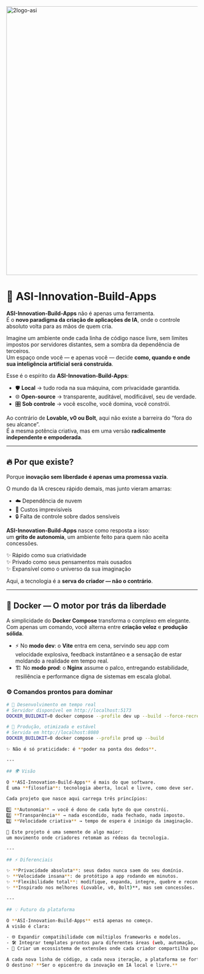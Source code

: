 <img width="1536" height="707" alt="2logo-asi" src="https://github.com/user-attachments/assets/b5dcf177-7d36-48fe-a676-6744e026d208" />


# 🌟 ASI-Innovation-Build-Apps  

**ASI-Innovation-Build-Apps** não é apenas uma ferramenta.  
É o **novo paradigma da criação de aplicações de IA**, onde o controle absoluto volta para as mãos de quem cria.  

Imagine um ambiente onde cada linha de código nasce livre, sem limites impostos por servidores distantes, sem a sombra da dependência de terceiros.  
Um espaço onde você — e apenas você — decide **como, quando e onde sua inteligência artificial será construída**.  

Esse é o espírito da **ASI-Innovation-Build-Apps**:  

- 🛡️ **Local** → tudo roda na sua máquina, com privacidade garantida.  
- 🌐 **Open-source** → transparente, auditável, modificável, seu de verdade.  
- 🎛️ **Sob controle** → você escolhe, você domina, você constrói.  

Ao contrário de **Lovable, v0 ou Bolt**, aqui não existe a barreira do “fora do seu alcance”.  
É a mesma potência criativa, mas em uma versão **radicalmente independente e empoderada**.  

---

## 🔥 Por que existe?  

Porque **inovação sem liberdade é apenas uma promessa vazia**.  

O mundo da IA cresceu rápido demais, mas junto vieram amarras:  
- ☁️ Dependência de nuvem  
- 💸 Custos imprevisíveis  
- 🔒 Falta de controle sobre dados sensíveis  

**ASI-Innovation-Build-Apps** nasce como resposta a isso:  
um **grito de autonomia**, um ambiente feito para quem não aceita concessões.  

✨ Rápido como sua criatividade  
✨ Privado como seus pensamentos mais ousados  
✨ Expansível como o universo da sua imaginação  

Aqui, a tecnologia é a **serva do criador — não o contrário**.  

---

## 🐳 Docker — O motor por trás da liberdade  

A simplicidade do **Docker Compose** transforma o complexo em elegante.  
Com apenas um comando, você alterna entre **criação veloz** e **produção sólida**.  

- ⚡ No **modo dev**: o **Vite** entra em cena, servindo seu app com velocidade explosiva, feedback instantâneo e a sensação de estar moldando a realidade em tempo real.  
- 🏗️ No **modo prod**: o **Nginx** assume o palco, entregando estabilidade, resiliência e performance digna de sistemas em escala global.  

### ⚙️ Comandos prontos para dominar  

```bash
# 🌱 Desenvolvimento em tempo real
# Servidor disponível em http://localhost:5173
DOCKER_BUILDKIT=0 docker compose --profile dev up --build --force-recreate

# 🚀 Produção, otimizada e estável
# Servida em http://localhost:8080
DOCKER_BUILDKIT=0 docker compose --profile prod up --build

✨ Não é só praticidade: é **poder na ponta dos dedos**.  

---

## 🌍 Visão  

O **ASI-Innovation-Build-Apps** é mais do que software.  
É uma **filosofia**: tecnologia aberta, local e livre, como deve ser.  

Cada projeto que nasce aqui carrega três princípios:  

1️⃣ **Autonomia** → você é dono de cada byte do que constrói.  
2️⃣ **Transparência** → nada escondido, nada fechado, nada imposto.  
3️⃣ **Velocidade criativa** → tempo de espera é inimigo da imaginação.  

🌌 Este projeto é uma semente de algo maior:  
um movimento onde criadores retomam as rédeas da tecnologia.  

---

## ⚡ Diferenciais  

✨ **Privacidade absoluta**: seus dados nunca saem do seu domínio.  
✨ **Velocidade insana**: de protótipo a app rodando em minutos.  
✨ **Flexibilidade total**: modifique, expanda, integre, quebre e reconstrua — é seu.  
✨ **Inspirado nos melhores (Lovable, v0, Bolt)**, mas sem concessões.  

---

## 💡 Futuro da plataforma  

O **ASI-Innovation-Build-Apps** está apenas no começo.  
A visão é clara:  

- 🌐 Expandir compatibilidade com múltiplos frameworks e modelos.  
- 🛠️ Integrar templates prontos para diferentes áreas (web, automação, dados, arte).  
- 🤝 Criar um ecossistema de extensões onde cada criador compartilha poder com a comunidade.  

A cada nova linha de código, a cada nova iteração, a plataforma se fortalece.  
O destino? **Ser o epicentro da inovação em IA local e livre.**  
